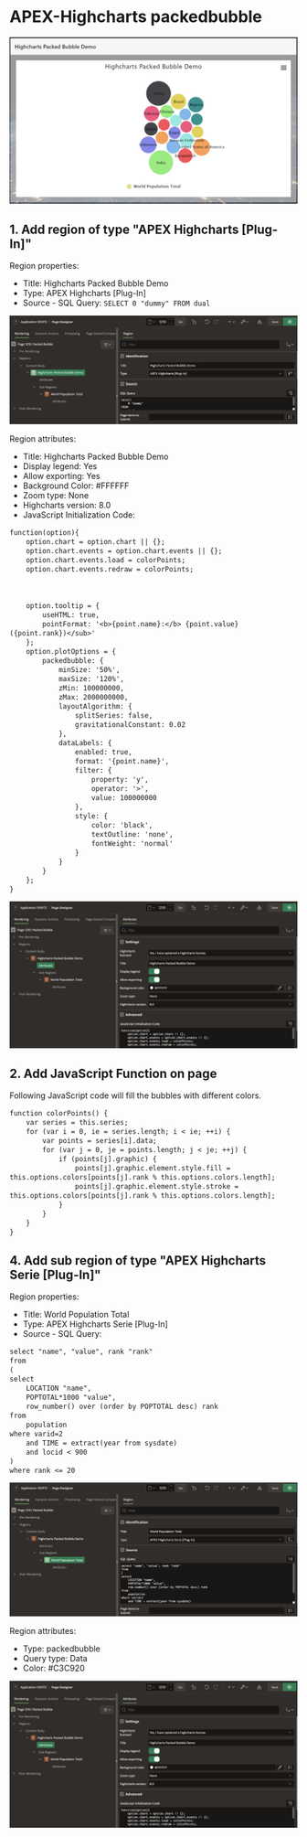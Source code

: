# APEX-Highcharts packedbubble

![Screenshot](images/packedbubble.png)

## 1. Add region of type "APEX Highcharts [Plug-In]"

Region properties:
* Title: Highcharts Packed Bubble Demo
* Type: APEX Highcharts [Plug-In]
* Source - SQL Query: ```SELECT 0 "dummy" FROM dual```

![Region](images/packedbubble_region.png)


Region attributes:
* Title: Highcharts Packed Bubble Demo
* Display legend: Yes
* Allow exporting: Yes
* Background Color: #FFFFFF
* Zoom type: None
* Highcharts version: 8.0
* JavaScript Initialization Code: 
```
function(option){
    option.chart = option.chart || {};
    option.chart.events = option.chart.events || {};
    option.chart.events.load = colorPoints;
    option.chart.events.redraw = colorPoints;
    

    
    option.tooltip = {
        useHTML: true,
        pointFormat: '<b>{point.name}:</b> {point.value} ({point.rank})</sub>'
    };
    option.plotOptions = {
        packedbubble: {
            minSize: '50%',
            maxSize: '120%',
            zMin: 100000000,
            zMax: 2000000000,
            layoutAlgorithm: {
                splitSeries: false,
                gravitationalConstant: 0.02
            },
            dataLabels: {
                enabled: true,
                format: '{point.name}',
                filter: {
                    property: 'y',
                    operator: '>',
                    value: 100000000
                },
                style: {
                    color: 'black',
                    textOutline: 'none',
                    fontWeight: 'normal'
                }
            }
        }
    };
}
```

![Region](images/packedbubble_region_attributes.png)


## 2. Add JavaScript Function on page
Following JavaScript code will fill the bubbles with different colors.
```
function colorPoints() {
    var series = this.series;
    for (var i = 0, ie = series.length; i < ie; ++i) {
        var points = series[i].data;
        for (var j = 0, je = points.length; j < je; ++j) {
            if (points[j].graphic) {
                points[j].graphic.element.style.fill = this.options.colors[points[j].rank % this.options.colors.length];
                points[j].graphic.element.style.stroke = this.options.colors[points[j].rank % this.options.colors.length];
            }
        }
    }
}
```

## 4. Add sub region of type "APEX Highcharts Serie [Plug-In]"

Region properties:
* Title: World Population Total
* Type: APEX Highcharts Serie [Plug-In]
* Source - SQL Query: 
```
select "name", "value", rank "rank"
from
(
select
    LOCATION "name",
    POPTOTAL*1000 "value",
    row_number() over (order by POPTOTAL desc) rank
from
    population
where varid=2
    and TIME = extract(year from sysdate)
    and locid < 900
)
where rank <= 20
```

![Region](images/packedbubble_subregion.png)

Region attributes:
* Type: packedbubble
* Query type: Data
* Color: #C3C920

![Region](images/packedbubble_region_attributes.png)